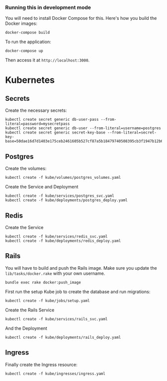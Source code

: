 ### Running this in development mode

You will need to install Docker Compose for this. Here's how you build the Docker images:

```
docker-compose build
```

To run the application:

```
docker-compose up
```

Then access it at ```http://localhost:3000```.

# Kubernetes

## Secrets

Create the necessary secrets:

```
kubectl create secret generic db-user-pass --from-literal=password=mysecretpass
kubectl create secret generic db-user --from-literal=username=postgres
kubectl create secret generic secret-key-base --from-literal=secret-key-base=50dae16d7d1403e175ceb2461605b527cf87a5b18479740508395cb3f1947b12b63bad049d7d1545af4dcafa17a329be4d29c18bd63b421515e37b43ea43df64
```

## Postgres

Create the volumes:

```
kubectl create -f kube/volumes/postgres_volumes.yaml
```

Create the Service and Deployment

```
kubectl create -f kube/services/postgres_svc.yaml
kubectl create -f kube/deployments/postgres_deploy.yaml
```

## Redis

Create the Service

```
kubectl create -f kube/services/redis_svc.yaml
kubectl create -f kube/deployments/redis_deploy.yaml
```

## Rails

You will have to build and push the Rails image. Make sure you update the ```lib/tasks/docker.rake``` with your own username.

```
bundle exec rake docker:push_image
```

First run the setup Kube job to create the database and run migrations:

```
kubectl create -f kube/jobs/setup.yaml
```

Create the Rails Service

```
kubectl create -f kube/services/rails_svc.yaml
```

And the Deployment

```
kubectl create -f kube/deployments/rails_deploy.yaml
```

## Ingress

Finally create the Ingress resource:

```
kubectl create -f kube/ingresses/ingress.yaml
```
